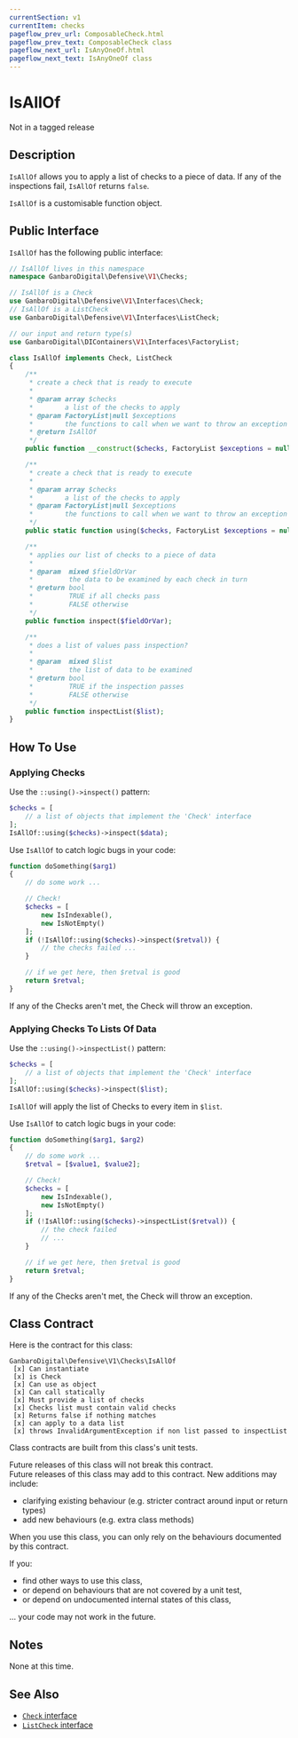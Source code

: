 ```yaml
---
currentSection: v1
currentItem: checks
pageflow_prev_url: ComposableCheck.html
pageflow_prev_text: ComposableCheck class
pageflow_next_url: IsAnyOneOf.html
pageflow_next_text: IsAnyOneOf class
---
```


# IsAllOf

<div class="callout warning" markdown="1">
Not in a tagged release
</div>

## Description

`IsAllOf` allows you to apply a list of checks to a piece of data. If any of the inspections fail, `IsAllOf` returns `false`.

`IsAllOf` is a customisable function object.

## Public Interface

`IsAllOf` has the following public interface:

```php
// IsAllOf lives in this namespace
namespace GanbaroDigital\Defensive\V1\Checks;

// IsAllOf is a Check
use GanbaroDigital\Defensive\V1\Interfaces\Check;
// IsAllOf is a ListCheck
use GanbaroDigital\Defensive\V1\Interfaces\ListCheck;

// our input and return type(s)
use GanbaroDigital\DIContainers\V1\Interfaces\FactoryList;

class IsAllOf implements Check, ListCheck
{
    /**
     * create a check that is ready to execute
     *
     * @param array $checks
     *        a list of the checks to apply
     * @param FactoryList|null $exceptions
     *        the functions to call when we want to throw an exception
     * @return IsAllOf
     */
    public function __construct($checks, FactoryList $exceptions = null);

    /**
     * create a check that is ready to execute
     *
     * @param array $checks
     *        a list of the checks to apply
     * @param FactoryList|null $exceptions
     *        the functions to call when we want to throw an exception
     */
    public static function using($checks, FactoryList $exceptions = null);

    /**
     * applies our list of checks to a piece of data
     *
     * @param  mixed $fieldOrVar
     *         the data to be examined by each check in turn
     * @return bool
     *         TRUE if all checks pass
     *         FALSE otherwise
     */
    public function inspect($fieldOrVar);

    /**
     * does a list of values pass inspection?
     *
     * @param  mixed $list
     *         the list of data to be examined
     * @return bool
     *         TRUE if the inspection passes
     *         FALSE otherwise
     */
    public function inspectList($list);
}
```

## How To Use

### Applying Checks

Use the `::using()->inspect()` pattern:

```php
$checks = [
    // a list of objects that implement the 'Check' interface
];
IsAllOf::using($checks)->inspect($data);
```

Use `IsAllOf` to catch logic bugs in your code:

```php
function doSomething($arg1)
{
    // do some work ...

    // Check!
    $checks = [
        new IsIndexable(),
        new IsNotEmpty()
    ];
    if (!IsAllOf::using($checks)->inspect($retval)) {
        // the checks failed ...
    }

    // if we get here, then $retval is good
    return $retval;
}
```

If any of the Checks aren't met, the Check will throw an exception.

### Applying Checks To Lists Of Data

Use the `::using()->inspectList()` pattern:

```php
$checks = [
    // a list of objects that implement the 'Check' interface
];
IsAllOf::using($checks)->inspect($list);
```

`IsAllOf` will apply the list of Checks to every item in `$list`.

Use `IsAllOf` to catch logic bugs in your code:

```php
function doSomething($arg1, $arg2)
{
    // do some work ...
    $retval = [$value1, $value2];

    // Check!
    $checks = [
        new IsIndexable(),
        new IsNotEmpty()
    ];
    if (!IsAllOf::using($checks)->inspectList($retval)) {
        // the check failed
        // ...
    }

    // if we get here, then $retval is good
    return $retval;
}
```

If any of the Checks aren't met, the Check will throw an exception.

## Class Contract

Here is the contract for this class:

    GanbaroDigital\Defensive\V1\Checks\IsAllOf
     [x] Can instantiate
     [x] is Check
     [x] Can use as object
     [x] Can call statically
     [x] Must provide a list of checks
     [x] Checks list must contain valid checks
     [x] Returns false if nothing matches
     [x] can apply to a data list
     [x] throws InvalidArgumentException if non list passed to inspectList

Class contracts are built from this class's unit tests.

<div class="callout success">
Future releases of this class will not break this contract.
</div>

<div class="callout info" markdown="1">
Future releases of this class may add to this contract. New additions may include:

* clarifying existing behaviour (e.g. stricter contract around input or return types)
* add new behaviours (e.g. extra class methods)
</div>

<div class="callout warning" markdown="1">
When you use this class, you can only rely on the behaviours documented by this contract.

If you:

* find other ways to use this class,
* or depend on behaviours that are not covered by a unit test,
* or depend on undocumented internal states of this class,

... your code may not work in the future.
</div>

## Notes

None at this time.

## See Also

* [`Check` interface](../Interfaces/Check.html)
* [`ListCheck` interface](../Interfaces/ListCheck.html)
